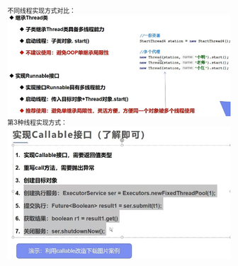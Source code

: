 不同线程实现方式对比：
![不同线程实现方式对比](src\main\resources\md\Snipaste_2022-04-15_11-32-33.jpg)
第3种线程实现方式：
![实现Callable接口](src\main\resources\md\Snipaste_2022-04-18_14-23-07.jpg)
